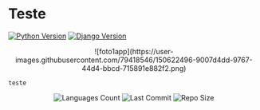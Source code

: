 # Teste
[![Python Version](https://img.shields.io/badge/python-3.8.10-blue.svg)](https://python.org)
[![Django Version](https://img.shields.io/badge/django-4.0.1-blue.svg)](https://djangoproject.com)


<div align="center">
![foto1app](https://user-images.githubusercontent.com/79418546/150622496-9007d4dd-9767-44d4-bbcd-715891e882f2.png)

<p>


</p>
</div>

```
teste
```



<div align="center">

<p>
<!-- Image Shields -->
<img  alt="Languages Count"  src="https://img.shields.io/github/languages/count/WendSant/Desafio-para-Estagio-JR-MedicalSys---V2.0">
<img  alt="Last Commit"  src="https://img.shields.io/github/last-commit/WendSant/Desafio-para-Estagio-JR-MedicalSys---V2.0">
<img  alt="Repo Size"  src="https://img.shields.io/github/repo-size/WendSant/Desafio-para-Estagio-JR-MedicalSys---V2.0">
</p>
</div>
